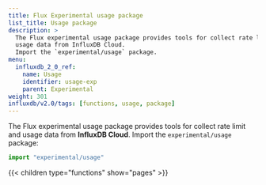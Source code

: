 ```yaml
---
title: Flux Experimental usage package
list_title: Usage package
description: >
  The Flux experimental usage package provides tools for collect rate limit and
  usage data from InfluxDB Cloud.
  Import the `experimental/usage` package.
menu:
  influxdb_2_0_ref:
    name: Usage
    identifier: usage-exp
    parent: Experimental
weight: 301
influxdb/v2.0/tags: [functions, usage, package]
---
```


The Flux experimental usage package provides tools for collect rate limit and
usage data from **InfluxDB Cloud**.
Import the `experimental/usage` package:

```js
import "experimental/usage"
```

{{< children type="functions" show="pages" >}}
